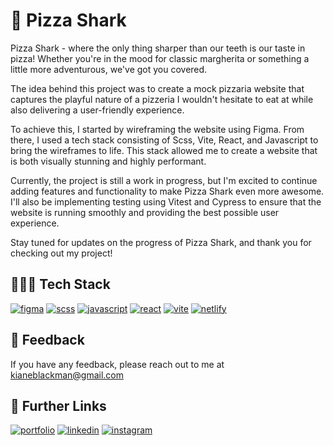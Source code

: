 # 🍕 Pizza Shark

Pizza Shark - where the only thing sharper than our teeth is our taste in pizza! Whether you're in the mood for classic margherita or something a little more adventurous, we've got you covered.

The idea behind this project was to create a mock pizzaria website that captures the playful nature of a pizzeria I wouldn't hesitate to eat at while also delivering a user-friendly experience.

To achieve this, I started by wireframing the website using Figma. From there, I used a tech stack consisting of Scss, Vite, React, and Javascript to bring the wireframes to life. This stack allowed me to create a website that is both visually stunning and highly performant.

Currently, the project is still a work in progress, but I'm excited to continue adding features and functionality to make Pizza Shark even more awesome. I'll also be implementing testing using Vitest and Cypress to ensure that the website is running smoothly and providing the best possible user experience.

Stay tuned for updates on the progress of Pizza Shark, and thank you for checking out my project!

## 👨🏾‍💻 Tech Stack

[![figma](https://img.shields.io/badge/figma-04C47B?style=for-the-badge&logo=figma&logoColor=white)](https://vitejs.dev/)
[![scss](https://img.shields.io/badge/scss-C16191?style=for-the-badge&logo=sass&logoColor=white)](https://vitejs.dev/)
[![javascript](https://img.shields.io/badge/javascript-E3D14D?style=for-the-badge&logo=javascript&logoColor=black)](https://vitejs.dev/)
[![react](https://img.shields.io/badge/react-2D2D2D?style=for-the-badge&logo=react&logoColor=white)](https://vitejs.dev/)
[![vite](https://img.shields.io/badge/vite-BC36FD?style=for-the-badge&logo=vite&logoColor=white)](https://vitejs.dev/)
[![netlify](https://img.shields.io/badge/netlify-115482?style=for-the-badge&logo=netlify&logoColor=white)](https://vitejs.dev/)

## 💬 Feedback

If you have any feedback, please reach out to me at kianeblackman@gmail.com

## 🔗 Further Links

[![portfolio](https://img.shields.io/badge/my_portfolio-EF4444?style=for-the-badge&logo=ko-fi&logoColor=white)](https://kianeblackman.com/)
[![linkedin](https://img.shields.io/badge/linkedin-0A66C2?style=for-the-badge&logo=linkedin&logoColor=white)](https://www.linkedin.com/in/kiane-gucher-blackman-646286251/)
[![instagram](https://img.shields.io/badge/instagram-DE00E4?style=for-the-badge&logo=instagram&logoColor=white)](https://twitter.com/)
